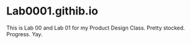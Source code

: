 Lab0001.githib.io
=================

This is Lab 00 and Lab 01 for my Product Design Class. Pretty stocked. Progress. Yay. 
